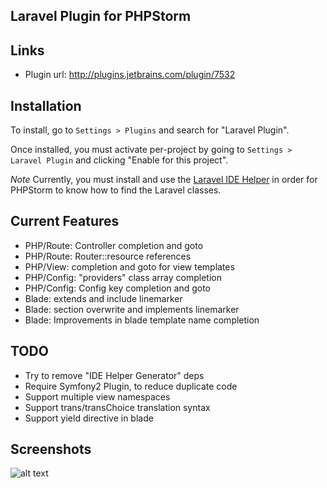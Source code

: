 Laravel Plugin for PHPStorm
-------------

## Links
 * Plugin url: http://plugins.jetbrains.com/plugin/7532

## Installation

To install,  go to `Settings > Plugins` and search for "Laravel Plugin".

Once installed, you must activate per-project by going to `Settings > Laravel Plugin` and clicking "Enable for this project".

*Note* Currently, you must install and use the [Laravel IDE Helper](https://github.com/barryvdh/laravel-ide-helper) in order for PHPStorm to know how to find the Laravel classes.

## Current Features
 * PHP/Route: Controller completion and goto
 * PHP/Route: Router::resource references
 * PHP/View: completion and goto for view templates
 * PHP/Config: "providers" class array completion
 * PHP/Config: Config key completion and goto
 * Blade: extends and include linemarker
 * Blade: section overwrite and implements linemarker
 * Blade: Improvements in blade template name completion

## TODO
 * Try to remove "IDE Helper Generator" deps
 * Require Symfony2 Plugin, to reduce duplicate code
 * Support multiple view namespaces
 * Support trans/transChoice translation syntax
 * Support yield directive in blade

## Screenshots

![alt text](http://plugins.jetbrains.com/files/7532/screenshot_14670.png)


